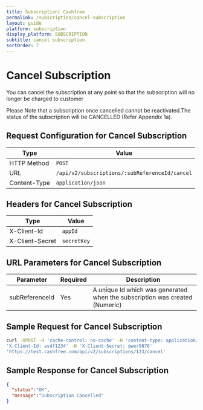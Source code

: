 ```yaml
---
title: Subscription| Cashfree
permalink: /subscription/cancel-subscription
layout: guide
platform: subscription
display_platform: SUBSCRIPTION
subtitle: cancel subscription 
sortOrder: 7
---
```


# Cancel Subscription

You can cancel the subscription at any point so that the subscription will no longer be charged to customer

Please Note that a subscription once cancelled cannot be reactivated.The status of the subscription will be CANCELLED (Refer Appendix 1a).

## Request Configuration for Cancel Subscription

| Type                                  | Value                                      |
|-------------------------------------|-----------|
| HTTP Method      | <code class="highlighter-rouge">POST</code>      |
| URL      | <code class="highlighter-rouge"><span class="custom-parse-server-mount">/api/v2/</span>subscriptions/:subReferenceId/cancel</code>      |
| Content-Type      | <code class="highlighter-rouge">application/json</code>      |


## Headers for Cancel Subscription

| Type                                  | Value                                      |
|------------------------------------------|----------------------------------------------------|
| X-Client-Id      | <code class="highlighter-rouge">appId</code>      |
| X-Client-Secret      | <code class="highlighter-rouge">secretKey</code>      |


## URL Parameters for Cancel Subscription

| Parameter             | Required                     | Description                                      |
|-------------------------------------|-----------|----------------------------------------------------|
| subReferenceId   | Yes   | A unique Id which was generated when the subscription was created (Numeric)       |


## Sample Request for Cancel Subscription

```bash
curl -XPOST -H 'cache-control: no-cache' -H 'content-type: application/json' -H
'X-Client-Id: asdf1234' -H 'X-Client-Secret: qwer9876'
'https://test.cashfree.com/api/v2/subscriptions/123/cancel'
```

## Sample Response for Cancel Subscription

```json
{
  "status":"OK",
  "message":"Subscription Cancelled"
}
```